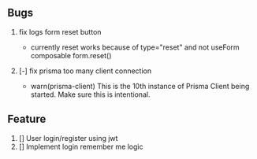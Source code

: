 ## Bugs

1. fix logs form reset button
    - currently reset works because of type="reset" and not useForm composable form.reset()

2. [-] fix prisma too many client connection
    - warn(prisma-client) This is the 10th instance of Prisma Client being started. Make sure this is intentional.


## Feature

1. [] User login/register using jwt
2. [] Implement login remember me logic
